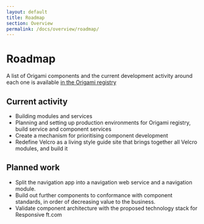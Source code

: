 ```yaml
---
layout: default
title: Roadmap
section: Overview
permalink: /docs/overview/roadmap/
---
```


# Roadmap

A list of Origami components and the current development activity around each one is available [in the Origami registry](http://registry.origami.ft.com)

## Current activity

* Building modules and services
* Planning and setting up production environments for Origami registry, build service and component services
* Create a mechanism for prioritising component development
* Redefine Velcro as a living style guide site that brings together all Velcro modules, and build it

## Planned work

* Split the navigation app into a navigation web service and a navigation module.
* Build out further components to conformance with component standards, in order of decreasing value to the business.
* Validate component architecture with the proposed technology stack for Responsive ft.com

